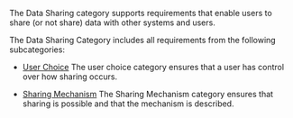 The Data Sharing category supports requirements that enable users to share (or not share)
data with other systems and users.


The Data Sharing Category includes all requirements from the following subcategories:
 * [User Choice](user_choice.html)
   The user choice category ensures that a user has control over how sharing occurs.

 * [Sharing Mechanism](sharing_mechanism.html)
   The Sharing Mechanism category ensures that sharing is possible and that the mechanism is described.

